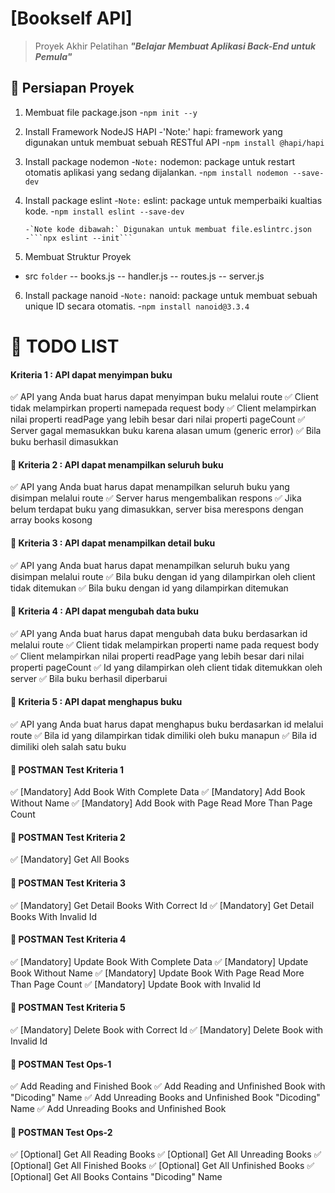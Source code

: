 # [Bookself API]

> Proyek Akhir Pelatihan **_"Belajar Membuat Aplikasi Back-End untuk Pemula"_**

## 📑 Persiapan Proyek

1.  Membuat file package.json -`npm init --y`
2.  Install Framework NodeJS HAPI
    -'Note:' hapi: framework yang digunakan untuk membuat sebuah RESTful API -`npm install @hapi/hapi`
3.  Install package nodemon -`Note:` nodemon: package untuk restart otomatis aplikasi yang sedang dijalankan. -`npm install nodemon --save-dev`
4.  Install package eslint -`Note:` eslint: package untuk memperbaiki kualtias kode. -`npm install eslint --save-dev`

        -`Note kode dibawah:` Digunakan untuk membuat file.eslintrc.json
        -```npx eslint --init```

5.  Membuat Struktur Proyek

- src `folder`
  -- books.js
  -- handler.js
  -- routes.js
  -- server.js

6. Install package nanoid -`Note:` nanoid: package untuk membuat sebuah unique ID secara otomatis. -`npm install nanoid@3.3.4`

# 📝 TODO LIST

#### Kriteria 1 : API dapat menyimpan buku

✅ API yang Anda buat harus dapat menyimpan buku melalui route
✅ Client tidak melampirkan properti namepada request body
✅ Client melampirkan nilai properti readPage yang lebih besar dari nilai properti pageCount
✅ Server gagal memasukkan buku karena alasan umum (generic error)
✅ Bila buku berhasil dimasukkan

#### 📄 Kriteria 2 : API dapat menampilkan seluruh buku

✅ API yang Anda buat harus dapat menampilkan seluruh buku yang disimpan melalui route
✅ Server harus mengembalikan respons
✅ Jika belum terdapat buku yang dimasukkan, server bisa merespons dengan array books kosong

#### 📄 Kriteria 3 : API dapat menampilkan detail buku

✅ API yang Anda buat harus dapat menampilkan seluruh buku yang disimpan melalui route
✅ Bila buku dengan id yang dilampirkan oleh client tidak ditemukan
✅ Bila buku dengan id yang dilampirkan ditemukan

#### 📄 Kriteria 4 : API dapat mengubah data buku

✅ API yang Anda buat harus dapat mengubah data buku berdasarkan id melalui route
✅ Client tidak melampirkan properti name pada request body
✅ Client melampirkan nilai properti readPage yang lebih besar dari nilai properti pageCount
✅ Id yang dilampirkan oleh client tidak ditemukkan oleh server
✅ Bila buku berhasil diperbarui

#### 📄 Kriteria 5 : API dapat menghapus buku

✅ API yang Anda buat harus dapat menghapus buku berdasarkan id melalui route
✅ Bila id yang dilampirkan tidak dimiliki oleh buku manapun
✅ Bila id dimiliki oleh salah satu buku

#### 📮 POSTMAN Test Kriteria 1

✅ [Mandatory] Add Book With Complete Data
✅ [Mandatory] Add Book Without Name
✅ [Mandatory] Add Book with Page Read More Than Page Count

#### 📮 POSTMAN Test Kriteria 2

✅ [Mandatory] Get All Books

#### 📮 POSTMAN Test Kriteria 3

✅ [Mandatory] Get Detail Books With Correct Id
✅ [Mandatory] Get Detail Books With Invalid Id

#### 📮 POSTMAN Test Kriteria 4

✅ [Mandatory] Update Book With Complete Data
✅ [Mandatory] Update Book Without Name
✅ [Mandatory] Update Book With Page Read More Than Page Count
✅ [Mandatory] Update Book with Invalid Id

#### 📮 POSTMAN Test Kriteria 5

✅ [Mandatory] Delete Book with Correct Id
✅ [Mandatory] Delete Book with Invalid Id

#### 📮 POSTMAN Test Ops-1

✅ Add Reading and Finished Book
✅ Add Reading and Unfinished Book with "Dicoding" Name
✅ Add Unreading Books and Unfinished Book "Dicoding" Name
✅ Add Unreading Books and Unfinished Book

#### 📮 POSTMAN Test Ops-2

✅ [Optional] Get All Reading Books
✅ [Optional] Get All Unreading Books
✅ [Optional] Get All Finished Books
✅ [Optional] Get All Unfinished Books
✅ [Optional] Get All Books Contains "Dicoding" Name
